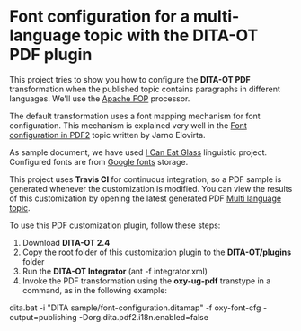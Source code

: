 # Font configuration for a multi-language topic with the DITA-OT PDF plugin

This project tries to show you how to configure the **DITA-OT PDF** transformation 
when the published topic contains paragraphs in different languages. 
We'll use the [Apache FOP](http://xmlgraphics.apache.org/) processor.

The default transformation uses a font mapping mechanism for font configuration. This mechanism is explained very well in the [Font configuration in PDF2](http://www.elovirta.com/2016/02/18/font-configuration-in-pdf2.html) topic written by 
Jarno Elovirta.

As sample document, we have used [I Can Eat Glass](https://en.wikipedia.org/wiki/I_Can_Eat_Glass) linguistic project. 
Configured fonts are from [Google fonts](https://fonts.google.com/) storage.

This project uses **Travis CI** for continuous integration, so a PDF sample is generated whenever the customization is modified. 
You can view the results of this customization by opening the latest generated PDF 
[Multi language topic](https://github.com/radu-pisoi/com.oxygenxml.pdf2.font.config/blob/gh-pages/font-configuration.pdf).

To use this PDF customization plugin, follow these steps:

1. Download **DITA-OT 2.4** 
2. Copy the root folder of this customization plugin to the **DITA-OT/plugins** folder
3. Run the **DITA-OT Integrator** (ant -f integrator.xml)
4. Invoke the PDF transformation using the **oxy-ug-pdf** transtype in a command, as in the following example:

dita.bat -i "DITA sample/font-configuration.ditamap" -f oxy-font-cfg -output=publishing -Dorg.dita.pdf2.i18n.enabled=false
